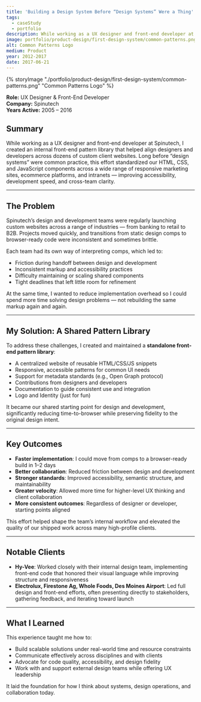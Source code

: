 ```yaml
---
title: 'Building a Design System Before “Design Systems” Were a Thing'
tags:
  - caseStudy
  - portfolio
description: While working as a UX designer and front-end developer at Spinutech, I created an internal front-end pattern library that helped align designers and developers across dozens of custom client websites.
image: portfolio/product-design/first-design-system/common-patterns.png
alt: Common Patterns Logo
medium: Product
year: 2012-2017
date: 2017-06-21
---
```

{% storyImage "./portfolio/product-design/first-design-system/common-patterns.png" "Common Patterns Logo" %}

**Role:** UX Designer & Front-End Developer  
**Company:** Spinutech  
**Years Active:** 2005 – 2016

## Summary

While working as a UX designer and front-end developer at Spinutech, I created an internal front-end pattern library that helped align designers and developers across dozens of custom client websites. Long before “design systems” were common practice, this effort standardized our HTML, CSS, and JavaScript components across a wide range of responsive marketing sites, ecommerce platforms, and intranets — improving accessibility, development speed, and cross-team clarity.

---

## The Problem

Spinutech’s design and development teams were regularly launching custom websites across a range of industries — from banking to retail to B2B. Projects moved quickly, and transitions from static design comps to browser-ready code were inconsistent and sometimes brittle.

Each team had its own way of interpreting comps, which led to:

- Friction during handoff between design and development
- Inconsistent markup and accessibility practices
- Difficulty maintaining or scaling shared components
- Tight deadlines that left little room for refinement

At the same time, I wanted to reduce implementation overhead so I could spend more time solving design problems — not rebuilding the same markup again and again.

---

## My Solution: A Shared Pattern Library

To address these challenges, I created and maintained a **standalone front-end pattern library**:

- A centralized website of reusable HTML/CSS/JS snippets
- Responsive, accessible patterns for common UI needs
- Support for metadata standards (e.g., Open Graph protocol)
- Contributions from designers and developers
- Documentation to guide consistent use and integration
- Logo and Identity (just for fun)

It became our shared starting point for design and development, significantly reducing time-to-browser while preserving fidelity to the original design intent.

---

## Key Outcomes

- **Faster implementation**: I could move from comps to a browser-ready build in 1–2 days
- **Better collaboration**: Reduced friction between design and development
- **Stronger standards**: Improved accessibility, semantic structure, and maintainability
- **Greater velocity**: Allowed more time for higher-level UX thinking and client collaboration
- **More consistent outcomes**: Regardless of designer or developer, starting points aligned

This effort helped shape the team’s internal workflow and elevated the quality of our shipped work across many high-profile clients.

---

## Notable Clients

- **Hy-Vee**: Worked closely with their internal design team, implementing front-end code that honored their visual language while improving structure and responsiveness
- **Electrolux, Firestone Ag, Whole Foods, Des Moines Airport**: Led full design and front-end efforts, often presenting directly to stakeholders, gathering feedback, and iterating toward launch


---

## What I Learned

This experience taught me how to:

- Build scalable solutions under real-world time and resource constraints
- Communicate effectively across disciplines and with clients
- Advocate for code quality, accessibility, and design fidelity
- Work with and support external design teams while offering UX leadership

It laid the foundation for how I think about systems, design operations, and collaboration today.